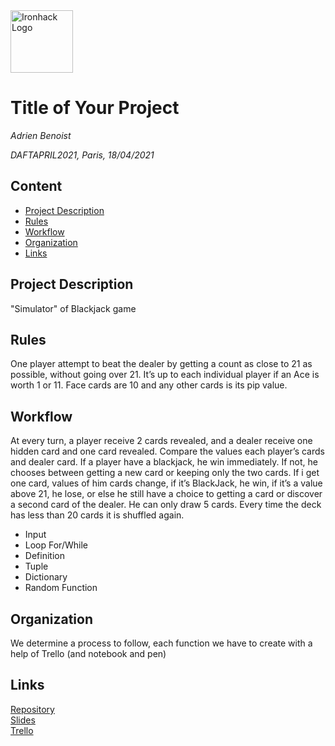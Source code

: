 <img src="https://bit.ly/2VnXWr2" alt="Ironhack Logo" width="100"/>

# Title of Your Project
*Adrien Benoist*

*DAFTAPRIL2021, Paris, 18/04/2021*

## Content
- [Project Description](#projectdescription)
- [Rules](#rules)
- [Workflow](#workflow)
- [Organization](#organization)
- [Links](#links)

## Project Description

"Simulator" of Blackjack game

## Rules

One player attempt to beat the dealer by getting a count as close to 21 as possible, without going over 21. It’s up to each individual player if an Ace is worth 1 or 11. Face cards are 10 and any other cards is its pip value. 

## Workflow

At every turn, a player receive 2 cards revealed, and a dealer receive one hidden card and one card revealed. Compare the values each player’s cards and dealer card. If a player have a blackjack, he win immediately. If not, he chooses between getting a new card or keeping only the two cards. If i get one card, values of him cards change, if it’s BlackJack, he win, if it’s a value above 21, he lose, or else he still have a choice to getting a card or discover a second card of the dealer. He can only draw 5 cards. Every time the deck has less than 20 cards it is shuffled again. 

- Input
- Loop For/While
- Definition
- Tuple
- Dictionary
- Random Function

## Organization

We determine a process to follow, each function we have to create with a help of Trello (and notebook and pen)

## Links
 

[Repository](https://github.com/)  
[Slides](https://docs.google.com/presentation/d/1XGnALiVd0lRusg3byWp49dWPEfmQHWnlv1N0nwptD0M/edit#slide=id.gd2d134ea27_0_13)  
[Trello](https://trello.com/en)  
